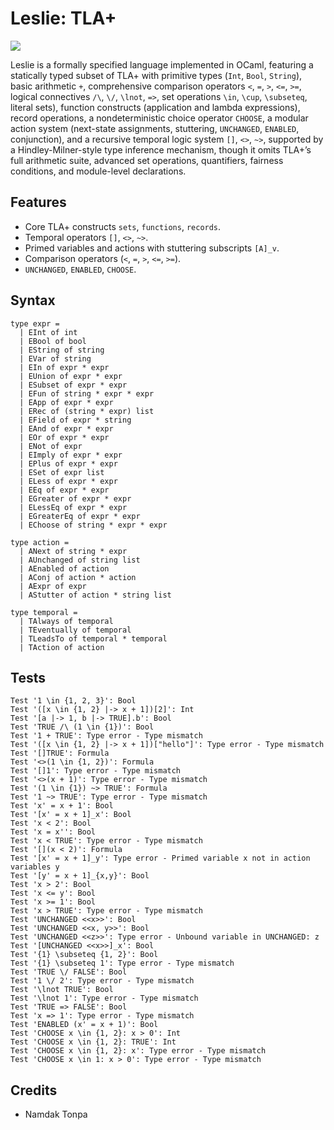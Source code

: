 Leslie: TLA+
============

<img src="https://leslie.groupoid.space/img/Leslie_Lamport.jpg">

Leslie is a formally specified language implemented in OCaml, featuring a statically typed subset
of TLA+ with primitive types (`Int`, `Bool`, `String`), basic arithmetic `+`, comprehensive comparison
operators `<`, `=`, `>`, `<=`, `>=`, logical connectives `/\`, `\/`, `\lnot`, `=>`,
set operations `\in`, `\cup`, `\subseteq`, literal sets), function constructs (application and lambda expressions),
record operations, a nondeterministic choice operator `CHOOSE`, a modular action system (next-state assignments,
stuttering, `UNCHANGED`, `ENABLED`, conjunction), and a recursive temporal logic system `[]`, `<>`, `~>`,
supported by a Hindley-Milner-style type inference mechanism, though it omits TLA+’s full
arithmetic suite, advanced set operations, quantifiers, fairness conditions, and module-level declarations.

Features
--------

* Core TLA+ constructs `sets`, `functions`, `records`.
* Temporal operators `[]`, `<>`, `~>`.
* Primed variables and actions with stuttering subscripts `[A]_v`.
* Comparison operators (`<`, `=`, `>`, `<=`, `>=`).
* `UNCHANGED`, `ENABLED`, `CHOOSE`.

Syntax
------

```
type expr =
  | EInt of int
  | EBool of bool
  | EString of string
  | EVar of string
  | EIn of expr * expr
  | EUnion of expr * expr
  | ESubset of expr * expr
  | EFun of string * expr * expr
  | EApp of expr * expr
  | ERec of (string * expr) list
  | EField of expr * string
  | EAnd of expr * expr
  | EOr of expr * expr
  | ENot of expr
  | EImply of expr * expr
  | EPlus of expr * expr
  | ESet of expr list
  | ELess of expr * expr
  | EEq of expr * expr
  | EGreater of expr * expr
  | ELessEq of expr * expr
  | EGreaterEq of expr * expr
  | EChoose of string * expr * expr
```

```
type action =
  | ANext of string * expr
  | AUnchanged of string list
  | AEnabled of action
  | AConj of action * action
  | AExpr of expr
  | AStutter of action * string list
```

```
type temporal =
  | TAlways of temporal
  | TEventually of temporal
  | TLeadsTo of temporal * temporal
  | TAction of action
```

Tests
-----

```
Test '1 \in {1, 2, 3}': Bool
Test '([x \in {1, 2} |-> x + 1])[2]': Int
Test '[a |-> 1, b |-> TRUE].b': Bool
Test 'TRUE /\ (1 \in {1})': Bool
Test '1 + TRUE': Type error - Type mismatch
Test '([x \in {1, 2} |-> x + 1])["hello"]': Type error - Type mismatch
Test '[]TRUE': Formula
Test '<>(1 \in {1, 2})': Formula
Test '[]1': Type error - Type mismatch
Test '<>(x + 1)': Type error - Type mismatch
Test '(1 \in {1}) ~> TRUE': Formula
Test '1 ~> TRUE': Type error - Type mismatch
Test 'x' = x + 1': Bool
Test '[x' = x + 1]_x': Bool
Test 'x < 2': Bool
Test 'x = x'': Bool
Test 'x < TRUE': Type error - Type mismatch
Test '[](x < 2)': Formula
Test '[x' = x + 1]_y': Type error - Primed variable x not in action variables y
Test '[y' = x + 1]_{x,y}': Bool
Test 'x > 2': Bool
Test 'x <= y': Bool
Test 'x >= 1': Bool
Test 'x > TRUE': Type error - Type mismatch
Test 'UNCHANGED <<x>>': Bool
Test 'UNCHANGED <<x, y>>': Bool
Test 'UNCHANGED <<z>>': Type error - Unbound variable in UNCHANGED: z
Test '[UNCHANGED <<x>>]_x': Bool
Test '{1} \subseteq {1, 2}': Bool
Test '{1} \subseteq 1': Type error - Type mismatch
Test 'TRUE \/ FALSE': Bool
Test '1 \/ 2': Type error - Type mismatch
Test '\lnot TRUE': Bool
Test '\lnot 1': Type error - Type mismatch
Test 'TRUE => FALSE': Bool
Test 'x => 1': Type error - Type mismatch
Test 'ENABLED (x' = x + 1)': Bool
Test 'CHOOSE x \in {1, 2}: x > 0': Int
Test 'CHOOSE x \in {1, 2}: TRUE': Int
Test 'CHOOSE x \in {1, 2}: x': Type error - Type mismatch
Test 'CHOOSE x \in 1: x > 0': Type error - Type mismatch
```

Credits
-------

* Namdak Tonpa
